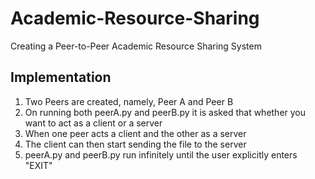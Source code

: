 # Academic-Resource-Sharing
Creating a Peer-to-Peer Academic Resource Sharing System

## Implementation
1. Two Peers are created, namely, Peer A and Peer B
2. On running both peerA.py and peerB.py it is asked that whether you want to act as a client or a server
3. When one peer acts a client and the other as a server
4. The client can then start sending the file to the server
5. peerA.py and peerB.py run infinitely until the user explicitly enters "EXIT"  
